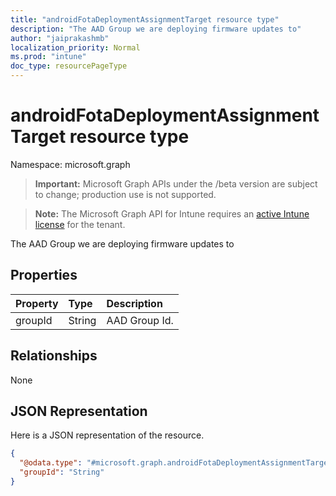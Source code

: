 ```yaml
---
title: "androidFotaDeploymentAssignmentTarget resource type"
description: "The AAD Group we are deploying firmware updates to"
author: "jaiprakashmb"
localization_priority: Normal
ms.prod: "intune"
doc_type: resourcePageType
---
```


# androidFotaDeploymentAssignmentTarget resource type

Namespace: microsoft.graph

> **Important:** Microsoft Graph APIs under the /beta version are subject to change; production use is not supported.

> **Note:** The Microsoft Graph API for Intune requires an [active Intune license](https://go.microsoft.com/fwlink/?linkid=839381) for the tenant.

The AAD Group we are deploying firmware updates to

## Properties
|Property|Type|Description|
|:---|:---|:---|
|groupId|String|AAD Group Id.|

## Relationships
None

## JSON Representation
Here is a JSON representation of the resource.
<!-- {
  "blockType": "resource",
  "@odata.type": "microsoft.graph.androidFotaDeploymentAssignmentTarget"
}
-->
``` json
{
  "@odata.type": "#microsoft.graph.androidFotaDeploymentAssignmentTarget",
  "groupId": "String"
}
```

